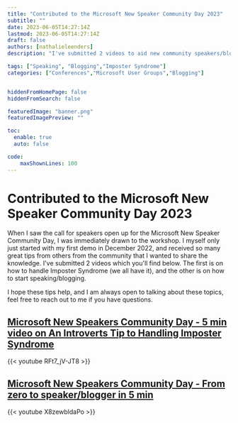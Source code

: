 ```yaml
---
title: "Contributed to the Microsoft New Speaker Community Day 2023"
subtitle: ""
date: 2023-06-05T14:27:14Z
lastmod: 2023-06-05T14:27:14Z
draft: false
authors: [nathalieleenders]
description: "I've submitted 2 videos to aid new community speakers/bloggers on imposter syndrome, and blogging/speaking"

tags: ["Speaking", "Blogging","Imposter Syndrome"]
categories: ["Conferences","Microsoft User Groups","Blogging"]


hiddenFromHomePage: false
hiddenFromSearch: false

featuredImage: "banner.png"
featuredImagePreview: ""

toc:
  enable: true
  auto: false

code:
    maxShownLines: 100
---
```


# Contributed to the Microsoft New Speaker Community Day 2023

When I saw the call for speakers open up for the Microsoft New Speaker Community Day, I was immediately drawn to the workshop. I myself only just started with my first demo in December 2022, and received so many great tips from others from the community that I wanted to share the knowledge. I've submitted 2 videos which you'll find below. The first is on how to handle Imposter Syndrome (we all have it), and the other is on how to start speaking/blogging.

I hope these tips help, and I am always open to talking about these topics, feel free to reach out to me if you have questions.

## [Microsoft New Speakers Community Day - 5 min video on An Introverts Tip to Handling Imposter Syndrome](https://www.youtube.com/watch?v=RFt7_jV-JT8)

{{< youtube RFt7_jV-JT8 >}}

## [Microsoft New Speakers Community Day - From zero to speaker/blogger in 5 min](https://www.youtube.com/watch?v=X8zewbldaPo)

{{< youtube X8zewbldaPo >}}